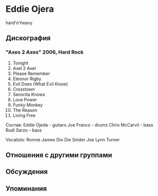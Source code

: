 # Eddie Ojera

hard'n'heavy

## Дискография

### "Axes 2 Axes" 2006, Hard Rock

1. Tonight 
2. Axel 2 Axel 
3. Please Remember 
4. Eleonor Rigby 
5. Evil Does (What Evil Know) 
6. Crosstown 
7. Senorita Knows 
8. Love Power 
9. Funky Monkey 
10. The Reason 
11. Living Free 

Состав: 
Eddie Ojeda - guitars 
Joe Franco - drums 
Chris McCarvil - bass 
Rudi Sarzo - bass 

Vocalists: 
Ronnie James Dio 
Die Snider 
Joe Lynn Turner


## Отношения с другими группами


## Обсуждения


## Упоминания

